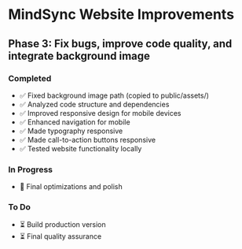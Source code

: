 # MindSync Website Improvements

## Phase 3: Fix bugs, improve code quality, and integrate background image

### Completed
- ✅ Fixed background image path (copied to public/assets/)
- ✅ Analyzed code structure and dependencies
- ✅ Improved responsive design for mobile devices
- ✅ Enhanced navigation for mobile
- ✅ Made typography responsive
- ✅ Made call-to-action buttons responsive
- ✅ Tested website functionality locally

### In Progress
- 🔄 Final optimizations and polish

### To Do
- ⏳ Build production version
- ⏳ Final quality assurance

